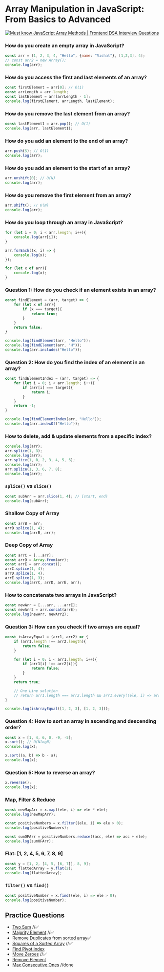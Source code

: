 # Array Manipulation in JavaScript: From Basics to Advanced
<p align="center">
  <a href="https://youtu.be/y1vuYL7DtPU">
  <img src="https://img.youtube.com/vi/y1vuYL7DtPU/0.jpg" alt="Must know JavaScript Array Methods | Frontend DSA Interview Questions" />
  </a>
</p>

### How do you create an empty array in JavaScript?
```javascript
const arr = [1, 2, 3, 4, "Hello", {name: "Vishal"}, [1,2,3], 4];
// const arr2 = new Array();
console.log(arr);
```

### How do you access the first and last elements of an array?
```javascript
const firstElement = arr[0]; // O(1)
const arrLength = arr.length;
const lastElement = arr[arrLength - 1];
console.log(firstElement, arrLength, lastElement);
```

### How do you remove the last element from an array?
```javascript
const lastElement1 = arr.pop(); // O(1)
console.log(arr, lastElement1);
```

### How do you add an element to the end of an array?
```javascript
arr.push(5); // O(1)
console.log(arr);
```

### How do you add an element to the start of an array?
```javascript
arr.unshift(0); // O(N)
console.log(arr);
```

### How do you remove the first element from an array?
```javascript
arr.shift(); // O(N)
console.log(arr);
```

### How do you loop through an array in JavaScript?
```javascript
for (let i = 0; i < arr.length; i++){
    console.log(arr[i]);
}

arr.forEach((x, i) => {
    console.log(x);
});

for (let x of arr){
    console.log(x);
}
```

### Question 1: How do you check if an element exists in an array?
```javascript
const findElement = (arr, target) => {
    for (let x of arr){
        if (x === target){
            return true;
        }
    }
    return false;
}

console.log(findElement(arr, "Hello"));
console.log(findElement(arr, "H"));
console.log(arr.includes("Hello"));
```

### Question 2: How do you find the index of an element in an array?
```javascript
const findElementIndex = (arr, target) => {
    for (let i = 0; i < arr.length; i++){
        if (arr[i] === target){
            return i;
        }
    }
    return -1;
}

console.log(findElementIndex(arr, "Hello"));
console.log(arr.indexOf("Hello"));
```

### How to delete, add & update elements from a specific index?
```javascript
console.log(arr);
arr.splice(1, 3);
console.log(arr);
arr.splice(1, 0, 2, 3, 4, 5, 6);
console.log(arr);
arr.splice(1, 3, 6, 7, 8);
console.log(arr);
```

### `splice()` vs `slice()`
```javascript
const subArr = arr.slice(1, 4); // [start, end)
console.log(subArr);
```

### Shallow Copy of Array
```javascript
const arrB = arr;
arrB.splice(1, 4);
console.log(arrB, arr);
```

### Deep Copy of Array
```javascript
const arrC = [...arr];
const arrD = Array.from(arr);
const arrE = arr.concat();
arrC.splice(1, 4);
arrD.splice(1, 4);
arrE.splice(1, 3);
console.log(arrC, arrD, arrE, arr);
```

### How to concatenate two arrays in JavaScript?
```javascript
const newArr = [...arr, ...arrE];
const newArr2 = arr.concat(arrE);
console.log(newArr, newArr2);
```

### Question 3: How can you check if two arrays are equal?
```javascript
const isArrayEqual = (arr1, arr2) => {
    if (arr1.length !== arr2.length){
        return false;
    }

    for (let i = 0; i < arr1.length; i++){
        if (arr1[i] !== arr2[i]){
            return false;
        }
    }
    return true;

    // One Line solution
    // return arr1.length === arr2.length && arr1.every((ele, i) => arr1[i] === arr2[i]);
}

console.log(isArrayEqual([1, 2, 3], [1, 2, 3]));
```

### Question 4: How to sort an array in ascending and descending order?
```javascript
const x = [1, 4, 6, 0, -9, -5];
x.sort(); // O(NlogN)
console.log(x);

x.sort((a, b) => b - a);
console.log(x);
```

### Question 5: How to reverse an array?
```javascript
x.reverse();
console.log(x);
```

### Map, Filter & Reduce
```javascript
const newMapArr = x.map((ele, i) => ele * ele);
console.log(newMapArr);

const positiveNumbers = x.filter((ele, i) => ele > 0);
console.log(positiveNumbers);

const sumOFArr = positiveNumbers.reduce((acc, ele) => acc + ele);
console.log(sumOFArr);
```

### Flat: [1, 2, 4, 5, 6, 7, 8, 9]
```javascript
const y = [1, 2, [4, 5, [6, 7]], 8, 9];
const flattedArray = y.flat(2);
console.log(flattedArray);
```

### `filter()` vs `find()`
```javascript
const positiveNumber = x.find((ele, i) => ele > 0);
console.log(positiveNumber);
```

## Practice Questions

- [Two Sum](https://leetcode.com/problems/two-sum/)                                                         //✅
- [Majority Element](https://leetcode.com/problems/majority-element/)                                       //✅
- [Remove Duplicates from sorted array](https://leetcode.com/problems/remove-duplicates-from-sorted-array)✅
- [Squares of a Sorted Array](https://leetcode.com/problems/squares-of-a-sorted-array)                      //✅
- [Find Pivot Index](https://leetcode.com/problems/find-pivot-index/)
- [Move Zeroes](https://leetcode.com/problems/move-zeroes)                                                  //✅
- [Remove Element](https://leetcode.com/problems/remove-element)
- [Max Consecutive Ones](https://leetcode.com/problems/max-consecutive-ones/)                                //done            